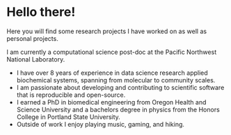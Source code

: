# Hello there!

Here you will find some research projects I have worked on as well as personal projects. 

I am currently a computational science post-doc at the Pacific Northwest National Laboratory. 

- I have over 8 years of experience in data science research applied biochemical systems, spanning from molecular to community scales.
- I am passionate about developing and contributing to scientific software that is reproducible and open-source.
- I earned a PhD in biomedical engineering from Oregon Health and Science University and a bachelors degree in physics from the Honors College in Portland State University.
- Outside of work I enjoy playing music, gaming, and hiking.

